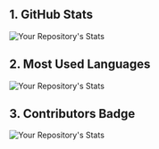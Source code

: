 ## 1. GitHub Stats
![Your Repository's Stats](https://github-readme-stats.vercel.app/api?username=MiaRasmussen05&show_icons=true)
## 2. Most Used Languages
![Your Repository's Stats](https://github-readme-stats.vercel.app/api/top-langs/?username=MiaRasmussen05&theme=blue-green)
## 3. Contributors Badge
![Your Repository's Stats](https://contrib.rocks/image?repo=MiaRasmussen05/LunationDesign)